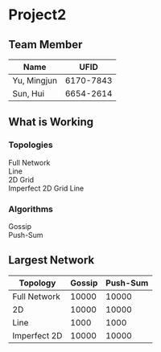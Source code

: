 # Project2

## Team Member

Name | UFID
---|---
Yu, Mingjun | 6170-7843
Sun, Hui | 6654-2614

## What is Working

### Topologies

Full Network  
Line  
2D Grid  
Imperfect 2D Grid 
Line

### Algorithms

Gossip  
Push-Sum

## Largest Network

 | Topology | Gossip | Push-Sum
---|---|---
 | Full Network | 10000 |10000
 | 2D | 10000 | 10000
 | Line | 1000 | 1000
 | Imperfect 2D | 10000  | 10000
